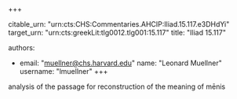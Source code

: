 +++


citable_urn: "urn:cts:CHS:Commentaries.AHCIP:Iliad.15.117.e3DHdYi"
target_urn: "urn:cts:greekLit:tlg0012.tlg001:15.117"
title: "Iliad 15.117"

authors:
- email: "muellner@chs.harvard.edu"
  name: "Leonard Muellner"
  username: "lmuellner"
+++

<p>analysis of the passage for reconstruction of the meaning of mēnis</p>